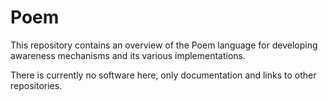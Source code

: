 # Poem

This repository contains an overview of the Poem language for developing awareness mechanisms and its various implementations.

There is currently no software here, only documentation and links to other repositories.
